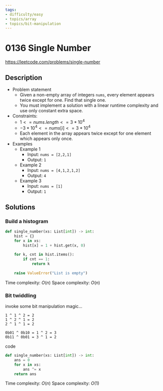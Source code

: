 ```yaml
---
tags:
- difficulty/easy
- topics/array
- topics/bit-manipulation
---
```


# 0136 Single Number

<https://leetcode.com/problems/single-number>

## Description

- Problem statement
    - Given a non-empty array of integers `nums`, every element appears twice except for one. Find that single one.
    - You must implement a solution with a linear runtime complexity and use only constant extra space.
- Constraints:
    - $1 <= nums.length <= 3 * 10^4$
    - $-3 * 10^4 <= nums[i] <= 3 * 10^4$
    - Each element in the array appears twice except for one element which appears only once.
- Examples
    - Example 1
        - Input: `nums = [2,2,1]`
        - Output: `1`
    - Example 2
        - Input: `nums = [4,1,2,1,2]`
        - Output: `4`
    - Example 3
        - Input: `nums = [1]`
        - Output: `1`

## Solutions

### Build a histogram

```python
def single_number(xs: List[int]) -> int:
    hist = {}
    for x in xs:
        hist[x] = 1 + hist.get(x, 0)
        
    for k, cnt in hist.items():
        if cnt == 1:
            return k
            
    raise ValueError("List is empty")
```

Time complexity: $O(n)$
Space complexity: $O(n)$

### Bit twiddling

invoke some bit manipulation magic…

```text
1 ^ 1 ^ 2 = 2
1 ^ 2 ^ 1 = 2
2 ^ 1 ^ 1 = 2

0b01 ^ 0b10 = 1 ^ 2 = 3
0b11 ^ 0b01 = 3 ^ 1 = 2
```

code

```python
def single_number(xs: List[int]) -> int:
    ans = 0
    for x in xs:
        ans ^= x
    return ans
```

Time complexity: $O(n)$
Space complexity: $O(1)$
